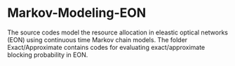 # Markov-Modeling-EON
The source codes model the resource allocation in eleastic optical networks (EON) using continuous time Markov chain models. 
The folder Exact/Approximate contains codes for evaluating exact/approximate blocking probability in EON.
